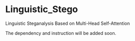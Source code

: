 # Linguistic_Stego
Linguistic Steganalysis Based on Multi-Head Self-Attention<br />

The dependency and instruction will be added soon.
